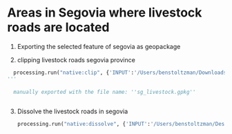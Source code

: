 # Areas in Segovia where livestock roads are located #
1. Exporting the selected feature of segovia as geopackage
   
2. clipping livestock roads segovia province
```python
  processing.run("native:clip", {'INPUT':'/Users/benstoltzman/Downloads/znie_cyl_vvpp_ejes/znie_cyl_vvpp_ejes.shp','OVERLAY':'/Users/benstoltzman/Desktop/QGIS/Assignment 2/sg_province.gpkg|layername=prov_cyl_recintos','OUTPUT':'TEMPORARY_OUTPUT'})
'''
  
  manually exported with the file name: ''sg_livestock.gpkg''
  
```
3. Dissolve the livestock roads in segovia
   ```python
   processing.run("native:dissolve", {'INPUT':'/Users/benstoltzman/Desktop/QGIS/Assignment 2/sg_livestock.gpkg|layername=segovia_livestock','FIELD':[],'SEPARATE_DISJOINT':False,'OUTPUT':'ogr:dbname=\'/Users/benstoltzman/Desktop/QGIS/Assignment 2/sg_livestock.gpkg\' table="segovia_livestock_ds" (geom)'})
```
  
